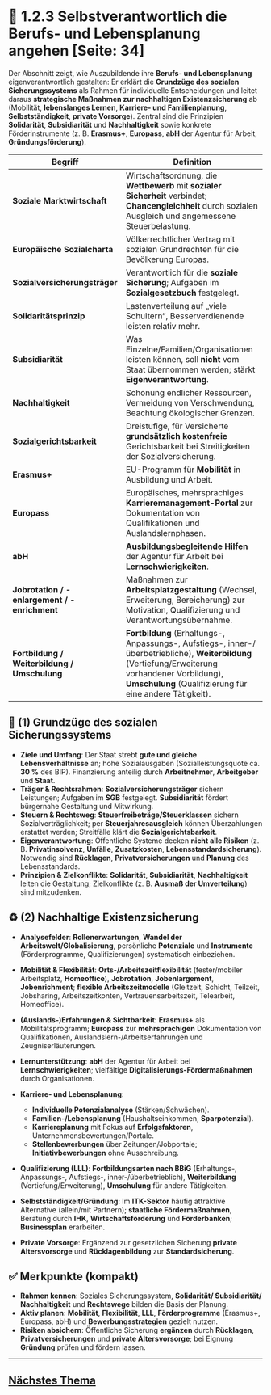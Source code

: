 # 📘 1.2.3 Selbstverantwortlich die Berufs- und Lebensplanung angehen [Seite: 34]

Der Abschnitt zeigt, wie Auszubildende ihre **Berufs- und Lebensplanung** eigenverantwortlich gestalten: Er erklärt die **Grundzüge des sozialen Sicherungssystems** als Rahmen für individuelle Entscheidungen und leitet daraus **strategische Maßnahmen zur nachhaltigen Existenzsicherung** ab (Mobilität, **lebenslanges Lernen**, **Karriere- und Familienplanung**, **Selbstständigkeit**, **private Vorsorge**). Zentral sind die Prinzipien **Solidarität**, **Subsidiarität** und **Nachhaltigkeit** sowie konkrete Förderinstrumente (z. B. **Erasmus+**, **Europass**, **abH** der Agentur für Arbeit, **Gründungsförderung**).

| Begriff                                      | Definition                                                                                                                                                                                                      |
| -------------------------------------------- | --------------------------------------------------------------------------------------------------------------------------------------------------------------------------------------------------------------- |
| **Soziale Marktwirtschaft**                  | Wirtschaftsordnung, die **Wettbewerb** mit **sozialer Sicherheit** verbindet; **Chancengleichheit** durch sozialen Ausgleich und angemessene Steuerbelastung.                                                   |
| **Europäische Sozialcharta**                 | Völkerrechtlicher Vertrag mit sozialen Grundrechten für die Bevölkerung Europas.                                                                                                                                |
| **Sozialversicherungsträger**                | Verantwortlich für die **soziale Sicherung**; Aufgaben im **Sozialgesetzbuch** festgelegt.                                                                                                                      |
| **Solidaritätsprinzip**                      | Lastenverteilung auf „viele Schultern“, Besserverdienende leisten relativ mehr.                                                                                                                                 |
| **Subsidiarität**                            | Was Einzelne/Familien/Organisationen leisten können, soll **nicht** vom Staat übernommen werden; stärkt **Eigenverantwortung**.                                                                                 |
| **Nachhaltigkeit**                           | Schonung endlicher Ressourcen, Vermeidung von Verschwendung, Beachtung ökologischer Grenzen.                                                                                                                    |
| **Sozialgerichtsbarkeit**                    | Dreistufige, für Versicherte **grundsätzlich kostenfreie** Gerichtsbarkeit bei Streitigkeiten der Sozialversicherung.                                                                                           |
| **Erasmus+**                                 | EU-Programm für **Mobilität** in Ausbildung und Arbeit.                                                                                                                                                         |
| **Europass**                                 | Europäisches, mehrsprachiges **Karrieremanagement-Portal** zur Dokumentation von Qualifikationen und Auslandslernphasen.                                                                                        |
| **abH**                                      | **Ausbildungsbegleitende Hilfen** der Agentur für Arbeit bei **Lernschwierigkeiten**.                                                                                                                           |
| **Jobrotation / -enlargement / -enrichment** | Maßnahmen zur **Arbeitsplatzgestaltung** (Wechsel, Erweiterung, Bereicherung) zur Motivation, Qualifizierung und Verantwortungsübernahme.                                                                       |
| **Fortbildung / Weiterbildung / Umschulung** | **Fortbildung** (Erhaltungs-, Anpassungs-, Aufstiegs-, inner-/überbetriebliche), **Weiterbildung** (Vertiefung/Erweiterung vorhandener Vorbildung), **Umschulung** (Qualifizierung für eine andere Tätigkeit).  |

## 🧩 (1) Grundzüge des sozialen Sicherungssystems

* **Ziele und Umfang**: Der Staat strebt **gute und gleiche Lebensverhältnisse** an; hohe Sozialausgaben (Sozialleistungsquote ca. **30 %** des BIP). Finanzierung anteilig durch **Arbeitnehmer**, **Arbeitgeber** und **Staat**. 
* **Träger & Rechtsrahmen**: **Sozialversicherungsträger** sichern Leistungen; Aufgaben im **SGB** festgelegt. **Subsidiarität** fördert bürgernahe Gestaltung und Mitwirkung. 
* **Steuern & Rechtsweg**: **Steuerfreibeträge/Steuerklassen** sichern Sozialverträglichkeit; per **Steuerjahresausgleich** können Überzahlungen erstattet werden; Streitfälle klärt die **Sozialgerichtsbarkeit**.
* **Eigenverantwortung**: Öffentliche Systeme decken **nicht alle Risiken** (z. B. **Privatinsolvenz**, **Unfälle**, **Zusatzkosten**, **Lebensstandardsicherung**). Notwendig sind **Rücklagen**, **Privatversicherungen** und **Planung** des Lebensstandards. 
* **Prinzipien & Zielkonflikte**: **Solidarität**, **Subsidiarität**, **Nachhaltigkeit** leiten die Gestaltung; Zielkonflikte (z. B. **Ausmaß der Umverteilung**) sind mitzudenken. 

## ♻️ (2) Nachhaltige Existenzsicherung

* **Analysefelder**: **Rollenerwartungen**, **Wandel der Arbeitswelt/Globalisierung**, persönliche **Potenziale** und **Instrumente** (Förderprogramme, Qualifizierungen) systematisch einbeziehen. 
* **Mobilität & Flexibilität**: **Orts-/Arbeitszeitflexibilität** (fester/mobiler Arbeitsplatz, **Homeoffice**), **Jobrotation**, **Jobenlargement**, **Jobenrichment**; **flexible Arbeitszeitmodelle** (Gleitzeit, Schicht, Teilzeit, Jobsharing, Arbeitszeitkonten, Vertrauensarbeitszeit, Telearbeit, Homeoffice). 
* **(Auslands-)Erfahrungen & Sichtbarkeit**: **Erasmus+** als Mobilitätsprogramm; **Europass** zur **mehrsprachigen** Dokumentation von Qualifikationen, Auslandslern-/Arbeitserfahrungen und Zeugniserläuterungen.
* **Lernunterstützung**: **abH** der Agentur für Arbeit bei **Lernschwierigkeiten**; vielfältige **Digitalisierungs-Fördermaßnahmen** durch Organisationen. 
* **Karriere- und Lebensplanung**:

  * **Individuelle Potenzialanalyse** (Stärken/Schwächen).
  * **Familien-/Lebensplanung** (Haushaltseinkommen, **Sparpotenzial**).
  * **Karriereplanung** mit Fokus auf **Erfolgsfaktoren**, Unternehmensbewertungen/Portale.
  * **Stellenbewerbungen** über Zeitungen/Jobportale; **Initiativbewerbungen** ohne Ausschreibung.
* **Qualifizierung (LLL)**: **Fortbildungsarten nach BBiG** (Erhaltungs-, Anpassungs-, Aufstiegs-, inner-/überbetrieblich), **Weiterbildung** (Vertiefung/Erweiterung), **Umschulung** für andere Tätigkeiten. 
* **Selbstständigkeit/Gründung**: Im **ITK-Sektor** häufig attraktive Alternative (allein/mit Partnern); **staatliche Fördermaßnahmen**, Beratung durch **IHK**, **Wirtschaftsförderung** und **Förderbanken**; **Businessplan** erarbeiten. 
* **Private Vorsorge**: Ergänzend zur gesetzlichen Sicherung **private Altersvorsorge** und **Rücklagenbildung** zur **Standardsicherung**.

## ✅ Merkpunkte (kompakt)

* **Rahmen kennen**: Soziales Sicherungssystem, **Solidarität/ Subsidiarität/ Nachhaltigkeit** und **Rechtswege** bilden die Basis der Planung.
* **Aktiv planen**: **Mobilität**, **Flexibilität**, **LLL**, **Förderprogramme** (Erasmus+, Europass, abH) und **Bewerbungsstrategien** gezielt nutzen.
* **Risiken absichern**: Öffentliche Sicherung **ergänzen** durch **Rücklagen**, **Privatversicherungen** und **private Altersvorsorge**; bei Eignung **Gründung** prüfen und fördern lassen.


---

## [Nächstes Thema](../1.3_Den_Ausbildungsbetrieb_beschreiben/1.3_Den_Ausbildungsbetrieb_beschreiben.md)